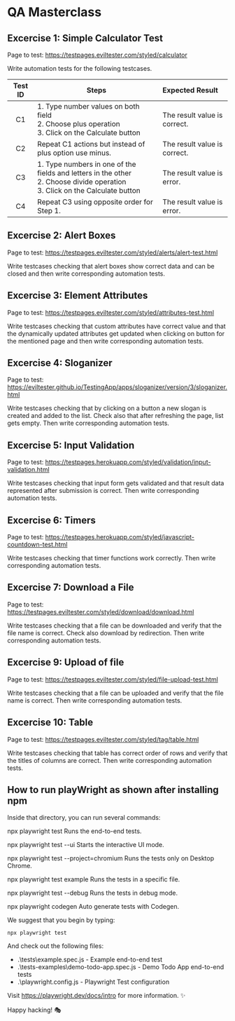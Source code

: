 # QA Masterclass

## Excercise 1: Simple Calculator Test

Page to test: https://testpages.eviltester.com/styled/calculator

Write automation tests for the following testcases.

| Test ID | Steps                                                                                                                           | Expected Result              |
| :-----: | ------------------------------------------------------------------------------------------------------------------------------- | :--------------------------- |
|   C1    | 1. Type number values on both field <br>2. Choose plus operation<br>3. Click on the Calculate button                            | The result value is correct. |
|   C2    | Repeat C1 actions but instead of plus option use minus.                                                                         | The result value is correct. |
|   C3    | 1. Type numbers in one of the fields and letters in the other<br>2. Choose divide operation<br>3. Click on the Calculate button | The result value is error.   |
|   C4    | Repeat C3 using opposite order for Step 1.                                                                                      | The result value is error.   |

## Excercise 2: Alert Boxes

Page to test: https://testpages.eviltester.com/styled/alerts/alert-test.html

Write testcases checking that alert boxes show correct data and can be closed and then write corresponding automation tests.

## Excercise 3: Element Attributes

Page to test: https://testpages.eviltester.com/styled/attributes-test.html

Write testcases checking that custom attributes have correct value and that the dynamically updated attributes get updated when clicking on button for the mentioned page and then write corresponding automation tests.

## Excercise 4: Sloganizer

Page to test: https://eviltester.github.io/TestingApp/apps/sloganizer/version/3/sloganizer.html

Write testcases checking that by clicking on a button a new slogan is created and added to the list. Check also that after refreshing the page, list gets empty. Then write corresponding automation tests.

## Excercise 5: Input Validation

Page to test: https://testpages.herokuapp.com/styled/validation/input-validation.html

Write testcases checking that input form gets validated and that result data represented after submission is correct. Then write corresponding automation tests.

## Excercise 6: Timers

Page to test: https://testpages.herokuapp.com/styled/javascript-countdown-test.html

Write testcases checking that timer functions work correctly. Then write corresponding automation tests.

## Excercise 7: Download a File

Page to test: https://testpages.eviltester.com/styled/download/download.html

Write testcases checking that a file can be downloaded and verify that the file name is correct. Check also download by redirection. Then write corresponding automation tests.

## Excercise 9: Upload of file

Page to test: https://testpages.eviltester.com/styled/file-upload-test.html

Write testcases checking that a file can be uploaded and verify that the file name is correct. Then write corresponding automation tests.

## Excercise 10: Table

Page to test: https://testpages.eviltester.com/styled/tag/table.html

Write testcases checking that table has correct order of rows and verify that the titles of columns are correct. Then write corresponding automation tests.



## How to run playWright as shown after installing npm

Inside that directory, you can run several commands:

  npx playwright test
    Runs the end-to-end tests.

  npx playwright test --ui
    Starts the interactive UI mode.

  npx playwright test --project=chromium
    Runs the tests only on Desktop Chrome.

  npx playwright test example
    Runs the tests in a specific file.

  npx playwright test --debug
    Runs the tests in debug mode.

  npx playwright codegen
    Auto generate tests with Codegen.

We suggest that you begin by typing:

    npx playwright test

And check out the following files:
  - .\tests\example.spec.js - Example end-to-end test
  - .\tests-examples\demo-todo-app.spec.js - Demo Todo App end-to-end tests
  - .\playwright.config.js - Playwright Test configuration

Visit https://playwright.dev/docs/intro for more information. ✨

Happy hacking! 🎭